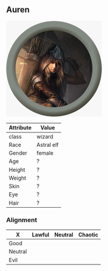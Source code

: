 ## Auren
![mugshot](/party/auren/auren.jpeg "Auren")

| Attribute | Value      |
| --------- | ---------- |
| class     | wizard     |
| Race      | Astral elf |
| Gender    | female     |
| Age       | ?          |
| Height    | ?          |
| Weight    | ?          |
| Skin      | ?          |
| Eye       | ?          |
| Hair      | ?          |

### Alignment

| X       | Lawful | Neutral | Chaotic |
| ------- | ------ | ------- | ------- |
| Good    |        |         |
| Neutral |        |         |         |
| Evil    |        |         |         |
